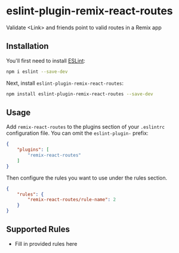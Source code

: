 # eslint-plugin-remix-react-routes

Validate &lt;Link&gt; and friends point to valid routes in a Remix app

## Installation

You'll first need to install [ESLint](https://eslint.org/):

```sh
npm i eslint --save-dev
```

Next, install `eslint-plugin-remix-react-routes`:

```sh
npm install eslint-plugin-remix-react-routes --save-dev
```

## Usage

Add `remix-react-routes` to the plugins section of your `.eslintrc` configuration file. You can omit the `eslint-plugin-` prefix:

```json
{
    "plugins": [
        "remix-react-routes"
    ]
}
```


Then configure the rules you want to use under the rules section.

```json
{
    "rules": {
        "remix-react-routes/rule-name": 2
    }
}
```

## Supported Rules

* Fill in provided rules here


